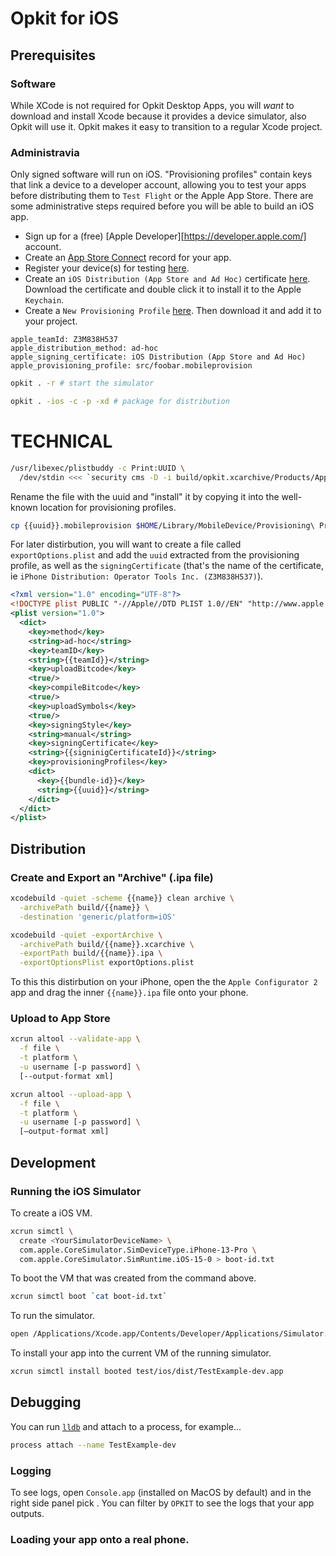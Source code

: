 # Opkit for iOS

## Prerequisites

### Software

While XCode is not required for Opkit Desktop Apps, you will *want* to download
and install Xcode because it provides a device simulator, also Opkit will use
it. Opkit makes it easy to transition to a regular Xcode project.

### Administravia

Only signed software will run on iOS. "Provisioning profiles" contain keys that
link a device to a developer account, allowing you to test your apps before
distributing them to `Test Flight` or the Apple App Store. There are some
administrative steps required before you will be able to build an iOS app.

- Sign up for a (free) [Apple Developer][https://developer.apple.com/] account.
- Create an [App Store Connect][000] record for your app.
- Register your device(s) for testing [here][00].
- Create an `iOS Distribution (App Store and Ad Hoc)` certificate [here][01].
Download the certificate and double click it to install it to the Apple
`Keychain`.
- Create a `New Provisioning Profile` [here][02]. Then download it and add it
to your project.

```settings
apple_teamId: Z3M838H537
apple_distribution_method: ad-hoc
apple_signing_certificate: iOS Distribution (App Store and Ad Hoc)
apple_provisioning_profile: src/foobar.mobileprovision
```

```bash
opkit . -r # start the simulator
```

```bash
opkit . -ios -c -p -xd # package for distribution
```

# TECHNICAL

```bash
/usr/libexec/plistbuddy -c Print:UUID \
  /dev/stdin <<< `security cms -D -i build/opkit.xcarchive/Products/Applications/opkit.app/embedded.mobileprovision`
```

Rename the file with the uuid and "install" it by copying it into the
well-known location for provisioning profiles.

```bash
cp {{uuid}}.mobileprovision $HOME/Library/MobileDevice/Provisioning\ Profiles/`
```

For later distirbution, you will want to create a file called
`exportOptions.plist` and add the `uuid` extracted from the provisioning
profile, as well as the `signingCertificate` (that's the name of the
certificate, ie `iPhone Distribution: Operator Tools Inc. (Z3M838H537)`).

```xml
<?xml version="1.0" encoding="UTF-8"?>
<!DOCTYPE plist PUBLIC "-//Apple//DTD PLIST 1.0//EN" "http://www.apple.com/DTDs/PropertyList-1.0.dtd">
<plist version="1.0">
  <dict>
    <key>method</key>
    <string>ad-hoc</string>
    <key>teamID</key>
    <string>{{teamId}}</string>
    <key>uploadBitcode</key>
    <true/>
    <key>compileBitcode</key>
    <true/>
    <key>uploadSymbols</key>
    <true/>
    <key>signingStyle</key>
    <string>manual</string>
    <key>signingCertificate</key>
    <string>{{signinigCertificateId}}</string>
    <key>provisioningProfiles</key>
    <dict>
      <key>{{bundle-id}}</key>
      <string>{{uuid}}</string>
    </dict>
  </dict>
</plist>
```

## Distribution

### Create and Export an "Archive" (.ipa file)

```bash
xcodebuild -quiet -scheme {{name}} clean archive \
  -archivePath build/{{name}} \
  -destination 'generic/platform=iOS'
```

```bash
xcodebuild -quiet -exportArchive \
  -archivePath build/{{name}}.xcarchive \
  -exportPath build/{{name}}.ipa \
  -exportOptionsPlist exportOptions.plist
```

To this this distirbution on your iPhone, open the the `Apple Configurator 2`
app and drag the inner `{{name}}.ipa` file onto your phone.

### Upload to App Store

```bash
xcrun altool --validate-app \
  -f file \
  -t platform \
  -u username [-p password] \
  [--output-format xml]
```

```bash
xcrun altool --upload-app \
  -f file \
  -t platform \
  -u username [-p password] \
  [—output-format xml]
```

## Development

### Running the iOS Simulator
To create a iOS VM.

```bash
xcrun simctl \
  create <YourSimulatorDeviceName> \
  com.apple.CoreSimulator.SimDeviceType.iPhone-13-Pro \
  com.apple.CoreSimulator.SimRuntime.iOS-15-0 > boot-id.txt
```

To boot the VM that was created from the command above.

```bash
xcrun simctl boot `cat boot-id.txt`
```

To run the simulator.

```bash
open /Applications/Xcode.app/Contents/Developer/Applications/Simulator.app/
```

To install your app into the current VM of the running simulator.

```bash
xcrun simctl install booted test/ios/dist/TestExample-dev.app
```

## Debugging

You can run [`lldb`][1] and attach to a process, for example...

```bash
process attach --name TestExample-dev
```

### Logging

To see logs, open `Console.app` (installed on MacOS by default) and in the
right side panel pick <YourSimulatorDeviceName>. You can filter by `OPKIT`
to see the logs that your app outputs.

###  Loading your app onto a real phone.

[000]:https://appstoreconnect.apple.com/apps
[00]:https://developer.apple.com/account/resources/devices/add
[01]:https://developer.apple.com/account/resources/certificates/add
[02]:https://developer.apple.com/account/resources/profiles/add
[1]:https://developer.apple.com/library/archive/documentation/IDEs/Conceptual/gdb_to_lldb_transition_guide/document/lldb-terminal-workflow-tutorial.html

